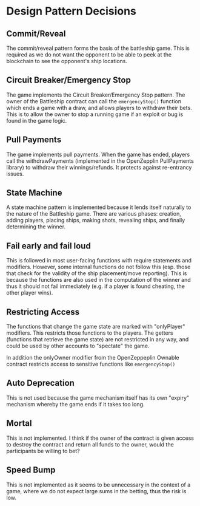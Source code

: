 # Design Pattern Decisions

## Commit/Reveal
The commit/reveal pattern forms the basis of the battleship game. This is required as we do not want the opponent to be able to peek at the blockchain to see the opponent's ship locations.

## Circuit Breaker/Emergency Stop
The game implements the Circuit Breaker/Emergency Stop pattern. The owner of the Battleship contract can call the `emergencyStop()` function which ends a game with a draw, and allows players to withdraw their bets. This is to allow the owner to stop a running game if an exploit or bug is found in the game logic.

## Pull Payments
The game implements pull payments. When the game has ended, players call the withdrawPayments (implemented in the OpenZepplin PullPayments library) to withdraw their winnings/refunds. It protects against re-entrancy issues.

## State Machine
A state machine pattern is implemented because it lends itself naturally to the nature of the Battleship game. There are various phases: creation, adding players, placing ships, making shots, revealing ships, and finally determining the winner.

## Fail early and fail loud
This is followed in most user-facing functions with require statements and modifiers. However, some internal functions do not follow this (esp. those that check for the validity of the ship placement/move reporting). This is because the functions are also used in the computation of the winner and thus it should not fail immediately (e.g. if a player is found cheating, the other player wins).

## Restricting Access
The functions that change the game state are marked with "onlyPlayer" modifiers. This restricts those functions to the players. The getters (functions that retrieve the game state) are not restricted in any way, and could be used by other accounts to "spectate" the game.

In addition the onlyOwner modifier from the OpenZeppeplin Ownable contract restricts access to sensitive functions like `emergencyStop()`

## Auto Deprecation
This is not used because the game mechanism itself has its own "expiry" mechanism whereby the game ends if it takes too long.

## Mortal
This is not implemented. I think if the owner of the contract is given access to destroy the contract and return all funds to the owner, would the participants be willing to bet?

## Speed Bump
This is not implemented as it seems to be unnecessary in the context of a game, where we do not expect large sums in the betting, thus the risk is low.